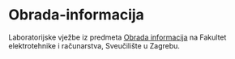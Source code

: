 # Obrada-informacija

Laboratorijske vježbe iz predmeta [Obrada informacija](https://www.fer.unizg.hr/predmet/obrinf) na Fakultet elektrotehnike i računarstva, Sveučilište u Zagrebu.
